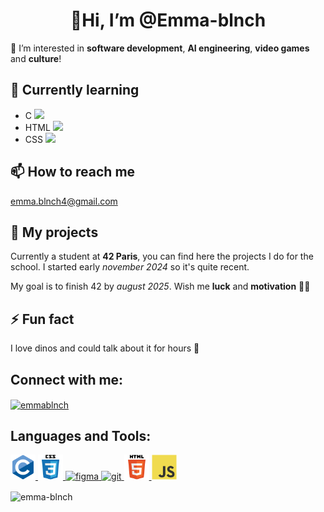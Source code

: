 <h1 align="center"> 👋<strong>Hi, I’m @Emma-blnch</strong> </h1>

👀 I’m interested in **software development**, **AI engineering**, **video games** and **culture**!

## 🌱 **Currently learning** 
- C ![](https://geps.dev/progress/25)
- HTML ![](https://geps.dev/progress/30)
- CSS ![](https://geps.dev/progress/25)

## 📫 **How to reach me** 
emma.blnch4@gmail.com

## 💾 **My projects**
Currently a student at **42 Paris**, you can find here the projects I do for the school.
I started early *november 2024* so it's quite recent.

My goal is to finish 42 by *august 2025*. Wish me **luck** and **motivation** 💪✨

## ⚡ **Fun fact**
I love dinos and could talk about it for hours 🦕

## Connect with me:
<p align="left">
<a href="https://linkedin.com/in/emmablnch" target="blank"><img align="center" src="https://raw.githubusercontent.com/rahuldkjain/github-profile-readme-generator/master/src/images/icons/Social/linked-in-alt.svg" alt="emmablnch" height="30" width="40" /></a>
</p>

## Languages and Tools:
<p align="left"> <a href="https://www.cprogramming.com/" target="_blank" rel="noreferrer"> <img src="https://raw.githubusercontent.com/devicons/devicon/master/icons/c/c-original.svg" alt="c" width="40" height="40"/> </a> <a href="https://www.w3schools.com/css/" target="_blank" rel="noreferrer"> <img src="https://raw.githubusercontent.com/devicons/devicon/master/icons/css3/css3-original-wordmark.svg" alt="css3" width="40" height="40"/> </a> <a href="https://www.figma.com/" target="_blank" rel="noreferrer"> <img src="https://www.vectorlogo.zone/logos/figma/figma-icon.svg" alt="figma" width="40" height="40"/> </a> <a href="https://git-scm.com/" target="_blank" rel="noreferrer"> <img src="https://www.vectorlogo.zone/logos/git-scm/git-scm-icon.svg" alt="git" width="40" height="40"/> </a> <a href="https://www.w3.org/html/" target="_blank" rel="noreferrer"> <img src="https://raw.githubusercontent.com/devicons/devicon/master/icons/html5/html5-original-wordmark.svg" alt="html5" width="40" height="40"/> </a> <a href="https://developer.mozilla.org/en-US/docs/Web/JavaScript" target="_blank" rel="noreferrer"> <img src="https://raw.githubusercontent.com/devicons/devicon/master/icons/javascript/javascript-original.svg" alt="javascript" width="40" height="40"/> </a> </p>

<p><img align="center" src="https://github-readme-stats.vercel.app/api/top-langs?username=emma-blnch&show_icons=true&locale=en&layout=compact" alt="emma-blnch" /></p>

<!---
Emma-blnch/Emma-blnch is a ✨ special ✨ repository because its `README.md` (this file) appears on your GitHub profile.
You can click the Preview link to take a look at your changes.
--->
